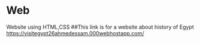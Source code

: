 # Web
Website using HTML,CSS
##This link is for a website about history of Egypt
      https://visitegypt26ahmedessam.000webhostapp.com/
